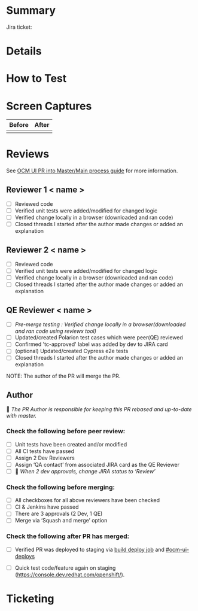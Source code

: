# Summary

<!-- add a summarized description of the PR content -->

Jira ticket: <!-- add URL to the associated JIRA ticket -->

# Details

<!-- add a detailed list of changes, and link to the relevant commit-revision on each item.
alternatively, use the below generated text to simply show the PR commits' messages -->

# How to Test

<!-- add any useful information for local testing, like environment or tooling prerequisites,
specially used CLI options, the user-flow, and so on -->


# Screen Captures

| Before                                              | After                                   |
| --------------------------------------------------- | --------------------------------------- |
| <!-- attach a "before" screenshot or video here --> | <!-- attach an "after" capture here --> |
             

# Reviews

See [OCM UI PR into Master/Main process guide](https://docs.google.com/document/d/1utGXwyP63cViOyLR7T2R7eU5BoeNOKMf7MyqjY1VApo/) for more information.

## Reviewer 1 < name >

- [ ] Reviewed code
- [ ] Verified unit tests were added/modified for changed logic
- [ ] Verified change locally in a browser (downloaded and ran code)
- [ ] Closed threads I started after the author made changes or added an explanation

## Reviewer 2 < name >

- [ ] Reviewed code
- [ ] Verified unit tests were added/modified for changed logic
- [ ] Verified change locally in a browser (downloaded and ran code)
- [ ] Closed threads I started after the author made changes or added an explanation

## QE Reviewer < name >
- [ ] _Pre-merge testing : Verified change locally in a browser(downloaded and ran code using reviewx tool)_
- [ ] Updated/created Polarion test cases which were peer(QE) reviewed
- [ ] Confirmed 'tc-approved' label was added by dev to JIRA card
- [ ] (optional) Updated/created Cypress e2e tests
- [ ] Closed threads I started after the author made changes or added an explanation

NOTE: The author of the PR will merge the PR.

## Author
&#x1F53B; _The PR Author is responsible for keeping this PR rebased and up-to-date with master._

### Check the following before peer review:
- [ ] Unit tests have been created and/or modified
- [ ] All CI tests have passed
- [ ] Assign 2 Dev Reviewers
- [ ] Assign ‘QA contact’ from associated JIRA card as the QE Reviewer
- [ ] &#x1F53B; _When 2 dev approvals, change JIRA status to ‘Review’_
### Check the following before merging:
- [ ] All checkboxes for all above reviewers have been checked
- [ ] CI & Jenkins have passed
- [ ] There are 3 approvals (2 Dev, 1 QE)
- [ ] Merge via ‘Squash and merge’ option
### Check the following after PR has merged:
- [ ] Verified PR was deployed to staging via [build deploy job](https://ci.int.devshift.net/job/RedHatInsights-uhc-portal-gh-build-stable/) and [#ocm-ui-deploys](https://redhat.enterprise.slack.com/archives/C03GKHGMX7U)
- [ ] Quick test code/feature again on staging (https://console.dev.redhat.com/openshift/).


# Ticketing

<!-- state the ticket or tickets this PR pertains to, e.g. "closes OCMUI-nnn, OCMUI-mmm".
note that "fixes", "closes" or "resolves" (case-insensitive) will automatically
move the ticket(s) to "review" upon merge.
to avoid this, you can use e.g. "addresses OCMUI-nnn" -->
